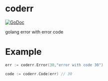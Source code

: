 # coderr
[![GoDoc](https://img.shields.io/badge/go.dev-reference-007d9c?logo=go&logoColor=white)](https://pkg.go.dev/github.com/foxmeder/coderr?tab=doc)

golang error with error code

# Example

```go
err := coderr.Error(30,"error with code 30")

code := coderr.Code(err) // 30
```

